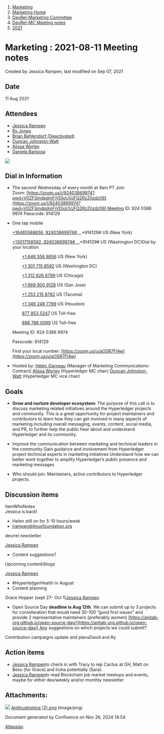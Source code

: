 1. [Marketing](index.html)
2. [Marketing Home](Marketing-Home_19169291.html)
3. [DevRel-Marketing Committee](DevRel-Marketing-Committee_19175125.html)
4. [DevRel-MC Meeting notes](DevRel-MC-Meeting-notes_19175124.html)
5. [2021](2021_19175319.html)

# Marketing : 2021-08-11 Meeting notes

Created by Jessica Rampen, last modified on Sep 07, 2021

## Date

11 Aug 2021

## Attendees

- [Jessica Rampen](https://lf-hyperledger.atlassian.net/wiki/people/5c2e4c479bcfd72df10109cc?ref=confluence)
- [Ry Jones](https://lf-hyperledger.atlassian.net/wiki/people/712020:0086aa16-2adc-4bb3-aa4a-4fd3debcaefc?ref=confluence)
- [Brian Behlendorf (Deactivated)](https://lf-hyperledger.atlassian.net/wiki/people/616ecf50702bd0006a5a7c6b?ref=confluence)
- [Duncan Johnston-Watt](https://lf-hyperledger.atlassian.net/wiki/people/5d406861b7f3ac0da80c8884?ref=confluence)
- [Alissa Worley](https://lf-hyperledger.atlassian.net/wiki/people/712020:973f6b22-4681-4577-9cca-c67be292301e?ref=confluence)
- [Daniela Barbosa](https://lf-hyperledger.atlassian.net/wiki/people/5c0f0d72470dea35d6935354?ref=confluence)

![](attachments/19175382/19175383.png?height=250)

## Dial in Information

- The second Wednesday of every month at 9am PT Join Zoom: [https://zoom.us/j/92403869974?pwd=V0ZFSmdpdmFjVDloUVJFQ2RzZjIzdz09](https://zoom.us/j/92403869974?pwd=V0ZFSmdpdmFjVDloUVJFQ2RzZjIzdz09) Meeting ID: 924 0386 9974 Passcode: 914129
- One tap mobile
  
  [+16465588656,,92403869974#](),,,,\*914129# US (New York)
  
  [+13017158592,,92403869974#](),,,,\*914129# US (Washington DC)Dial by your location
  
          [+1 646 558 8656]() US (New York)
  
          [+1 301 715 8592]() US (Washington DC)
  
          [+1 312 626 6799]() US (Chicago)
  
          [+1 669 900 9128]() US (San Jose)
  
          [+1 253 215 8782]() US (Tacoma)
  
          [+1 346 248 7799]() US (Houston)
  
          [877 853 5247]() US Toll-free
  
          [888 788 0099]() US Toll-free
  
  Meeting ID: 924 0386 9974
  
  Passcode: 914129
  
  Find your local number: [https://zoom.us/u/aOSR7FIAw](https://zoom.us/u/aOSR7FIAw)
- Hosted by: [Helen Garneau](https://lf-hyperledger.atlassian.net/wiki/people/60da2fc7285656006a667081?ref=confluence) (Manager of Marketing Communications-Contract) [Alissa Worley](https://lf-hyperledger.atlassian.net/wiki/people/712020:973f6b22-4681-4577-9cca-c67be292301e?ref=confluence) (Hyperledger MC chair) [Duncan Johnston-Watt](https://lf-hyperledger.atlassian.net/wiki/people/5d406861b7f3ac0da80c8884?ref=confluence) (Hyperledger MC vice chair)

## Goals

- **Grow and nurture developer ecosystem:** The purpose of this call is to discuss marketing related initiatives around the Hyperledger projects and community. This is a great opportunity for project maintainers and contributors to learn how they can get involved in many aspects of marketing including overall messaging, events, content, social media, and PR, to further help the public hear about and understand Hyperledger and its community.
  
- Improve the communication between marketing and technical leaders in the community Gain guidance and involvement from Hyperledger project technical experts in marketing initiatives Understand how we can better work together to amplify Hyperledger’s public presence and marketing messages
- Who should join: Maintainers, active contributors to Hyperledger projects.

## Discussion items

ItemWhoNotes  
Jessica is back!

- Helen still on for 5-10 hours/week
- jrampen@linuxfoundation.org

dev/rel newsletter

[Jessica Rampen](https://lf-hyperledger.atlassian.net/wiki/people/5c2e4c479bcfd72df10109cc?ref=confluence)

- Content suggestions?

Upcoming content/blogs

[Jessica Rampen](https://lf-hyperledger.atlassian.net/wiki/people/5c2e4c479bcfd72df10109cc?ref=confluence)

- #HyperledgerHealth in August
- Content planning

Grace Hopper (sept 27- Oct 1)[Jessica Rampen](https://lf-hyperledger.atlassian.net/wiki/people/5c2e4c479bcfd72df10109cc?ref=confluence)

- Open Source Day **deadline is Aug 12th**. We can submit up to 3 projects for consideration that would need 30-100 “good first issues” and provide 2 representative maintainers (preferably women) [https://anitab-org.github.io/open-source-day/](https://anitab-org.github.io/open-source-day/) Any suggestions on which projects we could submit?

Contribution campaigns update and plansDavid and Ry

## Action items

- [Jessica Rampen](https://lf-hyperledger.atlassian.net/wiki/people/5c2e4c479bcfd72df10109cc?ref=confluence)to check in with Tracy to rep Cactus at GH, Matt on Besu (for Grace) and Iroha potentially (Sara).
- [Jessica Rampen](https://lf-hyperledger.atlassian.net/wiki/people/5c2e4c479bcfd72df10109cc?ref=confluence)to read Blockchain job market meetups and events, maybe for either dev/weekly and/or monthly newsletter

## Attachments:

![](images/icons/bullet_blue.gif) [Antitrustnotice (2).png](attachments/19175382/19175383.png) (image/png)

Document generated by Confluence on Nov 26, 2024 14:54

[Atlassian](http://www.atlassian.com/)
